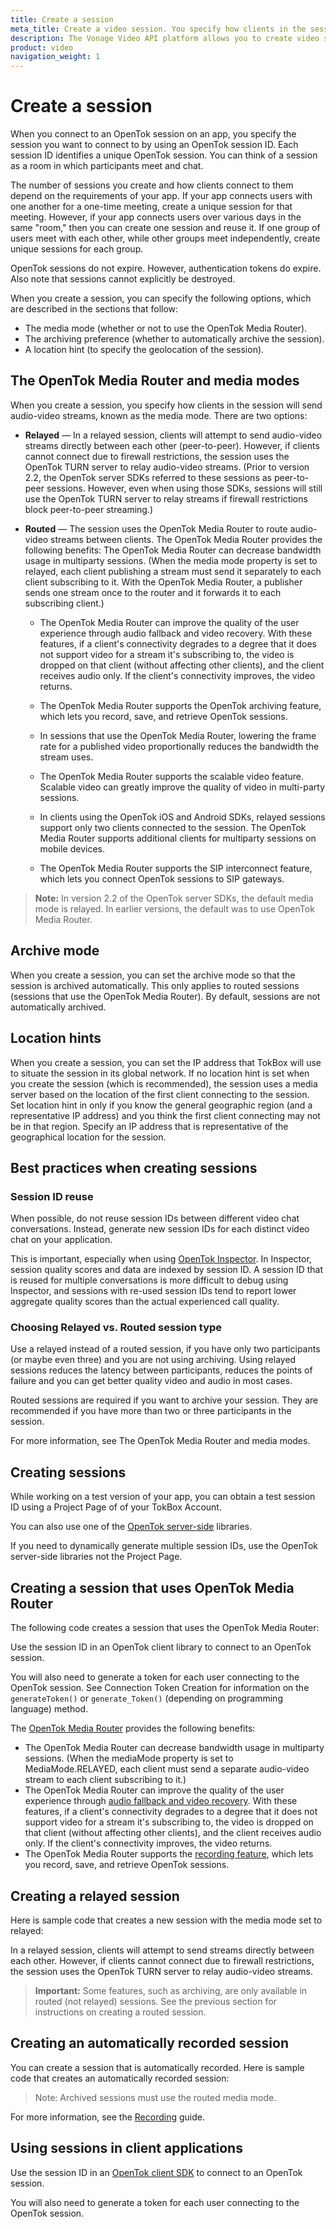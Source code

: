 ```yaml
---
title: Create a session
meta_title: Create a video session. You specify how clients in the session send audio-video streams when you create a session.
description: The Vonage Video API platform allows you to create video sessions. You specify how clients in the session send audio-video streams when you create create it.
product: video
navigation_weight: 1
---
```


# Create a session

When you connect to an OpenTok session on an app, you specify the session you want to connect to by using an OpenTok session ID. Each session ID identifies a unique OpenTok session. You can think of a session as a room in which participants meet and chat.


The number of sessions you create and how clients connect to them depend on the requirements of your app. If your app connects users with one another for a one-time meeting, create a unique session for that meeting. However, if your app connects users over various days in the same "room," then you can create one session and reuse it. If one group of users meet with each other, while other groups meet independently, create unique sessions for each group.

OpenTok sessions do not expire. However, authentication tokens do expire. Also note that sessions cannot explicitly be destroyed.

When you create a session, you can specify the following options, which are described in the sections that follow:

* The media mode (whether or not to use the OpenTok Media Router).
* The archiving preference (whether to automatically archive the session).
* A location hint (to specify the geolocation of the session).

## The OpenTok Media Router and media modes

When you create a session, you specify how clients in the session will send audio-video streams, known as the media mode. There are two options:

* **Relayed** — In a relayed session, clients will attempt to send audio-video streams directly between each other (peer-to-peer). However, if clients cannot connect due to firewall restrictions, the session uses the OpenTok TURN server to relay audio-video streams. (Prior to version 2.2, the OpenTok server SDKs referred to these sessions as peer-to-peer sessions. However, even when using those SDKs, sessions will still use the OpenTok TURN server to relay streams if firewall restrictions block peer-to-peer streaming.)

* **Routed** — The session uses the OpenTok Media Router to route audio-video streams between clients. The OpenTok Media Router provides the following benefits:
The OpenTok Media Router can decrease bandwidth usage in multiparty sessions. (When the media mode property is set to relayed, each client publishing a stream must send it separately to each client subscribing to it. With the OpenTok Media Router, a publisher sends one stream once to the router and it forwards it to each subscribing client.)

  * The OpenTok Media Router can improve the quality of the user experience through audio fallback and video recovery. With these features, if a client's connectivity degrades to a degree that it does not support video for a stream it's subscribing to, the video is dropped on that client (without affecting other clients), and the client receives audio only. If the client's connectivity improves, the video returns.

  * The OpenTok Media Router supports the OpenTok archiving feature, which lets you record, save, and retrieve OpenTok sessions.

  * In sessions that use the OpenTok Media Router, lowering the frame rate for a published video proportionally reduces the bandwidth the stream uses.

  * The OpenTok Media Router supports the scalable video feature. Scalable video can greatly improve the quality of video in multi-party sessions.

  * In clients using the OpenTok iOS and Android SDKs, relayed sessions support only two clients connected to the session. The OpenTok Media Router supports additional clients for multiparty sessions on mobile devices.

  * The OpenTok Media Router supports the SIP interconnect feature, which lets you connect OpenTok sessions to SIP gateways.

> **Note:** In version 2.2 of the OpenTok server SDKs, the default media mode is relayed. In earlier versions, the default was to use OpenTok Media Router.

## Archive mode

When you create a session, you can set the archive mode so that the session is archived automatically. This only applies to routed sessions (sessions that use the OpenTok Media Router). By default, sessions are not automatically archived.

## Location hints

When you create a session, you can set the IP address that TokBox will use to situate the session in its global network. If no location hint is set when you create the session (which is recommended), the session uses a media server based on the location of the first client connecting to the session. Set location hint in only if you know the general geographic region (and a representative IP address) and you think the first client connecting may not be in that region. Specify an IP address that is representative of the geographical location for the session.

## Best practices when creating sessions

### Session ID reuse

When possible, do not reuse session IDs between different video chat conversations. Instead, generate new session IDs for each distinct video chat on your application.

<!-- OPT-TODO: check if OpenTok Inspector link is updated  -->

This is important, especially when using [OpenTok Inspector](https://tokbox.com/developer/tools/inspector). In Inspector, session quality scores and data are indexed by session ID. A session ID that is reused for multiple conversations is more difficult to debug using Inspector, and sessions with re-used session IDs tend to report lower aggregate quality scores than the actual experienced call quality.

### Choosing Relayed vs. Routed session type

Use a relayed instead of a routed session, if you have only two participants (or maybe even three) and you are not using archiving. Using relayed sessions reduces the latency between participants, reduces the points of failure and you can get better quality video and audio in most cases.

Routed sessions are required if you want to archive your session. They are recommended if you have more than two or three participants in the session.

For more information, see The OpenTok Media Router and media modes.

## Creating sessions

While working on a test version of your app, you can obtain a test session ID using a Project Page of of your TokBox Account.

You can also use one of the [OpenTok server-side](/video/resources#server-sdks) libraries.

<!-- OPT-TODO: change server SDK link  -->

If you need to dynamically generate multiple session IDs, use the OpenTok server-side libraries not the Project Page.

## Creating a session that uses OpenTok Media Router

The following code creates a session that uses the OpenTok Media Router:

<!-- code_snippets
source: '_examples/video/create-session'
 -->

Use the session ID in an OpenTok client library to connect to an OpenTok session.

You will also need to generate a token for each user connecting to the OpenTok session. See Connection Token Creation for information on the `generateToken()` or `generate_Token()` (depending on programming language) method.

The [OpenTok Media Router](https://www.vonage.com/communications-apis/video/features/) provides the following benefits:

* The OpenTok Media Router can decrease bandwidth usage in multiparty sessions. (When the mediaMode property is set to MediaMode.RELAYED, each client must send a separate audio-video stream to each client subscribing to it.)
* The OpenTok Media Router can improve the quality of the user experience through [audio fallback and video recovery](https://www.vonage.com/communications-apis/video/features/). With these features, if a client's connectivity degrades to a degree that it does not support video for a stream it's subscribing to, the video is dropped on that client (without affecting other clients), and the client receives audio only. If the client's connectivity improves, the video returns.
* The OpenTok Media Router supports the [recording feature](https://www.vonage.com/communications-apis/video/features/), which lets you record, save, and retrieve OpenTok sessions.

## Creating a relayed session

Here is sample code that creates a new session with the media mode set to relayed:

<!-- code_snippets
source: '_examples/video/create-relayed-session'
-->

In a relayed session, clients will attempt to send streams directly between each other. However, if clients cannot connect due to firewall restrictions, the session uses the OpenTok TURN server to relay audio-video streams.

> **Important:** Some features, such as archiving, are only available in routed (not relayed) sessions. See the previous section for instructions on creating a routed session.

## Creating an automatically recorded session

You can create a session that is automatically recorded. Here is sample code that creates an automatically recorded session:
<!-- 
code_snippets
source: '_examples/video/create-auto-archived-session'
-->

> Note: Archived sessions must use the routed media mode.

For more information, see the [Recording](/video/guides/archiving) guide.

## Using sessions in client applications

Use the session ID in an [OpenTok client SDK](/video/resources#client-sdks) to connect to an OpenTok session.

<!-- OPT-TODO: change client SDK link  -->

You will also need to generate a token for each user connecting to the OpenTok session. 